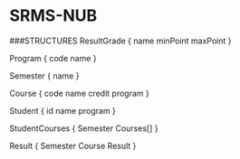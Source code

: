 # SRMS-NUB

###STRUCTURES
ResultGrade {
	name
	minPoint
	maxPoint
}

Program {
	code
	name
}

Semester {
	name
}

Course {
	code
	name
	credit
	program
}

Student {
	id
	name
	program
}

StudentCourses {
	Semester
	Courses[]
}

Result {
	Semester
	Course
	Result
}
